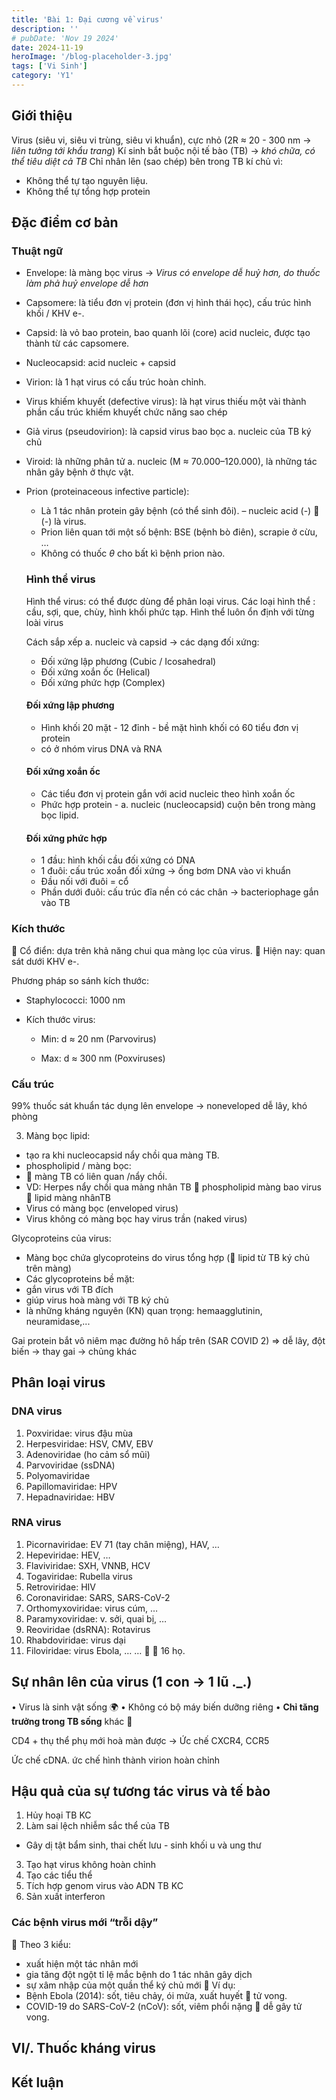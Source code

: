```yaml
---
title: 'Bài 1: Đại cương về virus'
description: ''
# pubDate: 'Nov 19 2024'
date: 2024-11-19
heroImage: '/blog-placeholder-3.jpg'
tags: ['Vi Sinh']
category: 'Y1'
---
```


## Giới thiệu

Virus (siêu vi, siêu vi trùng, siêu vi khuẩn), cực nhỏ (2R $\approx$ 20 - 300 nm $\to$ *liên tưởng tới khẩu trang*)
Kí sinh bắt buộc nội tế bào (TB) $\to$ *khó chữa, có thể tiêu diệt cả TB*
Chỉ nhân lên (sao chép) bên trong TB kí chủ vì:

* Không thể tự tạo nguyên liệu.
* Không thể tự tổng hợp protein

## Đặc điểm cơ bản

### Thuật ngữ

* Envelope: là màng bọc virus $\to$ *Virus có envelope dễ huỷ hơn, do thuốc làm phả huỷ envelope dễ hơn*

* Capsomere: là tiểu đơn vị protein (đơn vị hình thái học), cấu trúc hình khối / KHV e-.

* Capsid: là vỏ bao protein, bao quanh lõi (core) acid nucleic, được tạo thành từ các capsomere.

* Nucleocapsid: acid nucleic + capsid

* Virion: là 1 hạt virus có cấu trúc hoàn chỉnh.

* Virus khiếm khuyết (defective virus): là hạt virus thiếu một vài thành phần cấu trúc khiếm khuyết chức năng sao chép

* Giả virus (pseudovirion): là capsid virus bao bọc a. nucleic của TB ký chủ

* Viroid: là những phân tử a. nucleic (M $\approx$ 70.000–120.000), là những tác nhân gây bệnh ở thực vật.

* Prion (proteinaceous infective particle):

  * Là 1 tác nhân protein gây bệnh (có thể sinh đôi).  – nucleic acid (-)  (-) là virus.
  * Prion liên quan tới một số bệnh: BSE (bệnh bò điên), scrapie ở cừu, …
  * Không có thuốc $\theta$ cho bất kì bệnh prion nào.

  ### Hình thể virus

  Hình thể virus: có thể được dùng để phân loại virus.
  Các loại hình thể : cầu, sợi, que, chùy, hình khối phức tạp.
  Hình thể luôn ổn định với từng loài virus

  Cách sắp xếp a. nucleic và capsid -> các dạng đối xứng:

  * Đối xứng lập phương (Cubic / Icosahedral)
  * Đối xứng xoắn ốc (Helical)
  * Đối xứng phức hợp (Complex)

  #### Đối xứng lập phương

  * Hình khối 20 mặt - 12 đỉnh - bề mặt hình khối có 60 tiểu đơn vị protein
  * có ở nhóm virus DNA và RNA

  #### Đối xứng xoắn ốc

  * Các tiểu đơn vị protein gắn với acid nucleic theo hình xoắn ốc
  * Phức hợp protein - a. nucleic (nucleocapsid) cuộn bên trong màng bọc lipid.

  #### Đối xứng phức hợp

  * 1 đầu: hình khối cầu đối xứng có DNA
  * 1 đuôi: cấu trúc xoắn đối xứng -> ống bơm DNA vào vi khuẩn
  * Đầu nối với đuôi = cổ
  * Phần dưới đuôi: cấu trúc đĩa nền có các chân -> bacteriophage gắn vào TB

### Kích thước

 Cổ điển: dựa trên khả năng chui qua màng lọc của virus.
 Hiện nay: quan sát dưới KHV e-.

Phương pháp so sánh kích thước:

* Staphylococci: 1000 nm

* Kích thước virus:

  * Min: d $\approx$ 20 nm (Parvovirus)

  * Max: d $\approx$ 300 nm (Poxviruses)

### Cấu trúc

99% thuốc sát khuẩn tác dụng lên envelope -> noneveloped dễ lây, khó phòng

<!-- Hình ảnh (so sánh giữa naked vs enveloped) -->

3. Màng bọc lipid:
* tạo ra khi nucleocapsid nẩy chồi qua màng TB.
* phospholipid / màng bọc:
*  màng TB có liên quan /nẩy chồi.
* VD: Herpes nẩy chồi qua màng nhân TB
   phospholipid màng bao virus  lipid màng nhânTB
* Virus có màng bọc (enveloped virus)
* Virus không có màng bọc hay virus trần                             (naked virus)

Glycoproteins của virus:

* Màng bọc chứa glycoproteins do virus tổng hợp ( lipid từ TB ký chủ trên màng)
* Các glycoproteins bề mặt:
* gắn virus với TB đích
* giúp virus hoà màng với TB ký chủ
* là những kháng nguyên (KN) quan trọng: hemaagglutinin,  neuramidase,...

Gai protein bắt vô niêm mạc đường hô hấp trên (SAR COVID 2) => dễ lây, đột biến -> thay gai -> chủng khác

## Phân loại virus

<!-- Phân loại Baltimore  -->

### DNA virus

1. Poxviridae: virus đậu mùa
2. Herpesviridae: HSV, CMV, EBV
3. Adenoviridae (ho cảm sổ mũi)
4. Parvoviridae (ssDNA)
5. Polyomaviridae
6. Papillomaviridae:   HPV
7. Hepadnaviridae:     HBV

### RNA virus

1. Picornaviridae:       EV 71 (tay chân miệng), HAV, …
2. Hepeviridae:           HEV, …
3. Flaviviridae:              SXH, VNNB, HCV
4. Togaviridae:            Rubella virus
5. Retroviridae:           HIV
6. Coronaviridae: SARS, SARS-CoV-2
7. Orthomyxoviridae: virus cúm, …
8. Paramyxoviridae:   v. sởi, quai bị, …
9. Reoviridae (dsRNA): Rotavirus
10. Rhabdoviridae:     virus dại
11. Filoviridae:            virus Ebola, … …   16 họ.

## Sự nhân lên của virus (1 con -> 1 lũ ._.)

•  Virus là sinh vật sống :earth_africa:
•  Không có bộ máy biến dưỡng riêng
•  **Chỉ tăng trưởng trong TB sống** khác :jack_o_lantern:

CD4 + thụ thể phụ mới hoà màn được -> Ức chế CXCR4, CCR5

Ức chế cDNA. ức chế hình thành virion hoàn chỉnh

## Hậu quả của sự tương tác virus và tế bào

1. Hủy hoại TB KC
2. Làm sai lệch nhiễm sắc thể của TB
* Gây dị tật bẩm sinh, thai chết lưu - sinh khối u và ung thư

3. Tạo hạt virus không hoàn chỉnh
4. Tạo các tiểu thể
5. Tích hợp genom virus vào ADN TB KC
6. Sản xuất interferon

### Các bệnh virus mới “trỗi dậy”

 Theo 3 kiểu:

* xuất hiện một tác nhân mới
* gia tăng đột ngột tỉ lệ mắc bệnh do 1 tác nhân gây dịch
* sự xâm nhập của một quần thể ký chủ mới
   Ví dụ:
* Bệnh Ebola (2014): sốt, tiêu chảy, ói mửa,                                xuất huyết  tử vong.
* COVID-19 do SARS-CoV-2 (nCoV): sốt, viêm phổi nặng  dễ gây tử vong.

## VI/. Thuốc kháng virus

## Kết luận
